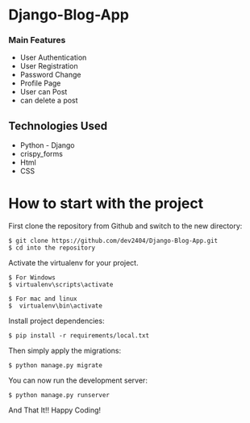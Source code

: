 # Django-Blog-App

### Main Features
* User Authentication
* User Registration
* Password Change
* Profile Page
* User can Post
* can delete a post

## Technologies Used
* Python - Django
* crispy_forms
* Html
* CSS

# How to start with the project 

First clone the repository from Github and switch to the new directory:

    $ git clone https://github.com/dev2404/Django-Blog-App.git
    $ cd into the repository
    
Activate the virtualenv for your project.
    
    $ For Windows 
    $ virtualenv\scripts\activate
    
    $ For mac and linux 
    $  virtualenv\bin\activate
    
Install project dependencies:

    $ pip install -r requirements/local.txt  
    
Then simply apply the migrations:

    $ python manage.py migrate

You can now run the development server:

    $ python manage.py runserver

And That It!! Happy Coding!
